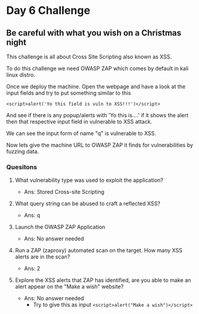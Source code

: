 # Day 6 Challenge
## Be careful with what you wish on a Christmas night 

This challenge is all about Cross Site Scripting also known as XSS.

To do this challenge we need OWASP ZAP which comes by default in kali linux distro.

Once we deploy the machine. Open the webpage and have a look at the input fields and try to put something similar to this 

`<script>alert('Yo this field is vuln to XSS!!!')</script>`

And see if there is  any popup/alerts with 'Yo this is....' if it shows the alert then that respective input field in vulnerable to XSS attack.

We can see the input form of name "q" is vulnerable to XSS.

Now lets give the machine URL to OWASP ZAP it finds for vulnerabilities by fuzzing data.

### Quesitons

1. What vulnerability type was used to exploit the application?
	- Ans: Stored Cross-site Scripting

2. What query string can be abused to craft a reflected XSS?
	- Ans: q

3. Launch the OWASP ZAP Application
	- Ans: No answer needed

4. Run a ZAP (zaproxy) automated scan on the target. How many XSS alerts are in the scan?
	- Ans: 2

5. Explore the XSS alerts that ZAP has identified, are you able to make an alert appear on the "Make a wish" website?
	- Ans: No answer needed
		- Try to give this as input `<script>alert("Make a wish")</script>` 